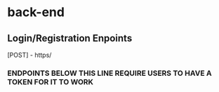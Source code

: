 # back-end

## Login/Registration Enpoints

[POST] - https/



### ENDPOINTS BELOW THIS LINE REQUIRE USERS TO HAVE A TOKEN FOR IT TO WORK